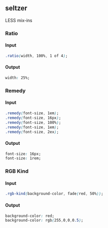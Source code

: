 ## seltzer

LESS mix-ins

### Ratio

#### Input
```css
.ratio(width, 100%, 1 of 4);
```
#### Output
```css
width: 25%;
```

### Remedy
#### Input
```css
.remedy(font-size, 1em);
.remedy(font-size, 16px);
.remedy(font-size, 100%);
.remedy(font-size, 1em);
.remedy(font-size, 2ex);
```
#### Output
```css
font-size: 16px;
font-size: 1rem;
```

### RGB Kind

#### Input
```css
.rgb-kind(background-color, fade(red, 50%));
```
#### Output
```css
background-color: red;
background-color: rgb(255,0,0,0.5);

```
